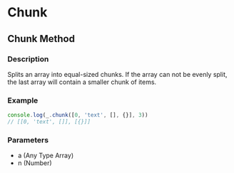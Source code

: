 <script setup>
  import Fract from '/@theme/components/Fract.vue'
</script>

<Fract/>

# Chunk

## Chunk Method

### Description
Splits an array into equal-sized chunks. If the array can not be evenly split, the last array will contain a smaller chunk of items. 

### Example

```js
console.log(_.chunk([0, 'text', [], {}], 3))
// [[0, 'text', []], [{}]]
```

### Parameters
- a (Any Type Array)
- n (Number)
